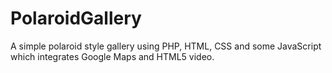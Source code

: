 PolaroidGallery
===============

A simple polaroid style gallery using PHP, HTML, CSS and some JavaScript which integrates Google Maps and HTML5 video.
